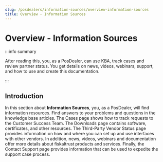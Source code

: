 ```yaml
---
slug: /posdealers/information-sources/overview-information-sources
title: Overview - Information Sources
---
```


# Overview - Information Sources

:::info summary

After reading this, you, as a PosDealer, can use KBA, track cases and review partner status. You get details on news, videos, webinars, support, and how to use and create this documentation.

:::

## Introduction

In this section about **Information Sources**, you, as a PosDealer, will find information resources. Find answers to your problems and questions in the knowledge base articles. The Cases page shows how to track requests to the Customer Success Team. 
The Downloads page contains software, certificates, and other resources. 
The Third-Party Vendor Status page provides information on how and where you can set up and use interfaces with other vendors. In addition, news, videos, webinars and documentation offer more details about fiskaltrust products and services. Finally, the Contact Support page provides information that can be used to expedite the support case process.
